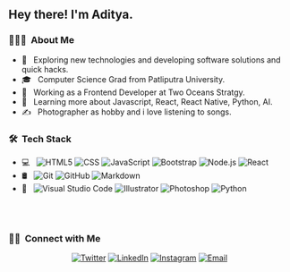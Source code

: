 <!-- <img src="https://raw.githubusercontent.com/AVS1508/AVS1508/master/assets/Aditya%20Vikram%20Singh%20Banner.png">
 -->
<h2> Hey there! I'm Aditya.</h2>

<h3> 👨🏻‍💻 &nbsp;About Me </h3>

- 🤔 &nbsp; Exploring new technologies and developing software solutions and quick hacks.
- 🎓 &nbsp; Computer Science Grad from Patliputra University.
- 💼 &nbsp; Working as a Frontend Developer at Two Oceans Stratgy.
- 🌱 &nbsp; Learning more about  Javascript, React, React Native, Python, AI.
- ✍️ &nbsp; Photographer as hobby and i love listening to songs.

<h3> 🛠 &nbsp;Tech Stack</h3>

- 💻 &nbsp;
  ![HTML5](https://img.shields.io/badge/-HTML5-333333?style=flat&logo=HTML5)
  ![CSS](https://img.shields.io/badge/-CSS-333333?style=flat&logo=CSS3&logoColor=1572B6)
  ![JavaScript](https://img.shields.io/badge/-JavaScript-333333?style=flat&logo=javascript)
  ![Bootstrap](https://img.shields.io/badge/-Bootstrap-333333?style=flat&logo=bootstrap&logoColor=563D7C)
  ![Node.js](https://img.shields.io/badge/-Node.js-333333?style=flat&logo=node.js)
  ![React](https://img.shields.io/badge/-React-333333?style=flat&logo=react)
- 🛢 &nbsp;
  ![Git](https://img.shields.io/badge/-Git-333333?style=flat&logo=git)
  ![GitHub](https://img.shields.io/badge/-GitHub-333333?style=flat&logo=github)
  ![Markdown](https://img.shields.io/badge/-Markdown-333333?style=flat&logo=markdown)
- 🔧 &nbsp;
  ![Visual Studio Code](https://img.shields.io/badge/-Visual%20Studio%20Code-333333?style=flat&logo=visual-studio-code&logoColor=007ACC)
  ![Illustrator](https://img.shields.io/badge/-Illustrator-333333?style=flat&logo=adobe-illustrator)
  ![Photoshop](https://img.shields.io/badge/-Photoshop-333333?style=flat&logo=adobe-photoshop)
  ![Python](https://img.shields.io/badge/-Python-333333?style=flat&logo=python)
 

<br/>

<a href="https://github.com/imadityadi">
<!--   <img height="180em" src="https://github-readme-stats.vercel.app/api?username=imadityadi&theme=buefy&show_icons=true" />
  <img height="180em" src="https://github-readme-stats.vercel.app/api/top-langs/?username=imadityadi&theme=buefy&layout=compact" /> -->
</a>

<br/>

<h3> 🤝🏻 &nbsp;Connect with Me </h3>

<p align="center">
<a href="https://www.linkedin.com/in/adityaksi/"><img alt="Twitter" src="https://img.shields.io/badge/Twitter-Aditya%20Singh-blue?style=flat-square&logo=twitter"></a>
<a href="https://www.linkedin.com/in/adityaksi/"><img alt="LinkedIn" src="https://img.shields.io/badge/LinkedIn-Aditya%20Singh-blue?style=flat-square&logo=linkedin"></a>
<a href="https://www.instagram.com/adityaksi"><img alt="Instagram" src="https://img.shields.io/badge/Instagram-adityaksi-blue?style=flat-square&logo=instagram"></a>
<a href="imadityadi@gmail.com"><img alt="Email" src="https://img.shields.io/badge/Email-imadityadi@gmail.com-blue?style=flat-square&logo=gmail"></a>
</p>
